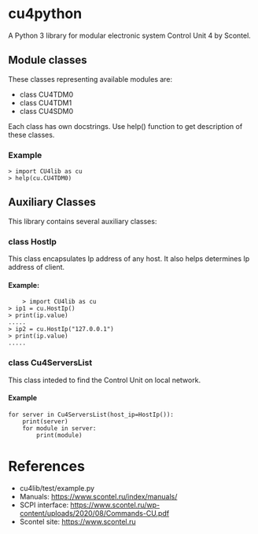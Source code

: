 # cu4python

A Python 3 library for modular electronic system Control Unit 4 by Scontel.

## Module classes

These classes representing available modules are:

- class CU4TDM0
- class CU4TDM1
- class CU4SDM0

Each class has own docstrings. Use help() function to get description of these classes.

### Example

    > import CU4lib as cu
    > help(cu.CU4TDM0)

## Auxiliary Classes

This library contains several auxiliary classes:

### class HostIp

This class encapsulates Ip address of any host. It also helps determines Ip address of client.

#### Example:

        > import CU4lib as cu
	> ip1 = cu.HostIp()
	> print(ip.value)
 	.....
	> ip2 = cu.HostIp("127.0.0.1")
	> print(ip.value)
	.....

### class Cu4ServersList

This class inteded to find the Control Unit on local network.

#### Example

    for server in Cu4ServersList(host_ip=HostIp()):
        print(server)
        for module in server:
            print(module)


# References

* cu4lib/test/example.py
* Manuals: https://www.scontel.ru/index/manuals/
* SCPI interface: https://www.scontel.ru/wp-content/uploads/2020/08/Commands-CU.pdf
* Scontel site: https://www.scontel.ru

